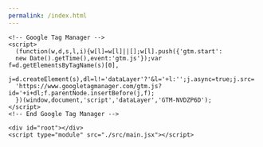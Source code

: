 ```yaml
---
permalink: /index.html
---
```


<!DOCTYPE html>
<html lang="en">
  <head>
    <meta charset="UTF-8" />
    <meta name="viewport" content="width=device-width, initial-scale=1.0" />
    <title>MockSite — GTM/GA4 Tracking Demo</title>

    <!-- Google Tag Manager -->
    <script>
      (function(w,d,s,l,i){w[l]=w[l]||[];w[l].push({'gtm.start':
      new Date().getTime(),event:'gtm.js'});var f=d.getElementsByTagName(s)[0],
      j=d.createElement(s),dl=l!='dataLayer'?'&l='+l:'';j.async=true;j.src=
      'https://www.googletagmanager.com/gtm.js?id='+i+dl;f.parentNode.insertBefore(j,f);
      })(window,document,'script','dataLayer','GTM-NVDZP6D');
    </script>
    <!-- End Google Tag Manager -->
  </head>
  <body>
    <!-- Google Tag Manager (noscript) -->
    <noscript>
      <iframe src="https://www.googletagmanager.com/ns.html?id=GTM-NVDZP6D"
      height="0" width="0" style="display:none;visibility:hidden"></iframe>
    </noscript>
    <!-- End Google Tag Manager (noscript) -->

    <div id="root"></div>
    <script type="module" src="./src/main.jsx"></script>
  </body>
</html>